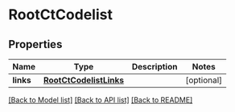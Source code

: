 # RootCtCodelist

## Properties
Name | Type | Description | Notes
------------ | ------------- | ------------- | -------------
**links** | [**RootCtCodelistLinks**](RootCtCodelistLinks.md) |  | [optional] 

[[Back to Model list]](../README.md#documentation-for-models) [[Back to API list]](../README.md#documentation-for-api-endpoints) [[Back to README]](../README.md)


